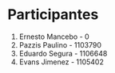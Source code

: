 # Participantes

1. Ernesto Mancebo - 0
2. Pazzis Paulino - 1103790
3. Eduardo Segura - 1106648
4. Evans Jimenez - 1105402
